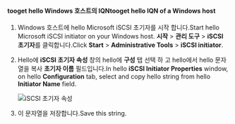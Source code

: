 <!--author=SharS last changed: 9/17/15-->

#### <a name="tooget-hello-iqn-of-a-windows-host"></a><span data-ttu-id="28681-101">tooget hello Windows 호스트의 IQN</span><span class="sxs-lookup"><span data-stu-id="28681-101">tooget hello IQN of a Windows host</span></span>
1. <span data-ttu-id="28681-102">Windows 호스트에 hello Microsoft iSCSI 초기자를 시작 합니다.</span><span class="sxs-lookup"><span data-stu-id="28681-102">Start hello Microsoft iSCSI initiator on your Windows host.</span></span> <span data-ttu-id="28681-103">**시작** > **관리 도구** > **iSCSI 초기자**를 클릭합니다.</span><span class="sxs-lookup"><span data-stu-id="28681-103">Click **Start** > **Administrative Tools** > **iSCSI initiator**.</span></span>
2. <span data-ttu-id="28681-104">Hello에 **iSCSI 초기자 속성** 창의 hello에 **구성** 탭 선택 하 고 hello에서 hello 문자열을 복사 **초기자 이름** 필드입니다.</span><span class="sxs-lookup"><span data-stu-id="28681-104">In hello **iSCSI Initiator Properties** window, on hello **Configuration** tab, select and copy hello string from hello **Initiator Name** field.</span></span>
   
    ![iSCSI 초기자 속성](./media/storsimple-get-iqn/HCS_iSCSIInitiatorPropertiesFigureIQN-include.png)
3. <span data-ttu-id="28681-106">이 문자열을 저장합니다.</span><span class="sxs-lookup"><span data-stu-id="28681-106">Save this string.</span></span>

